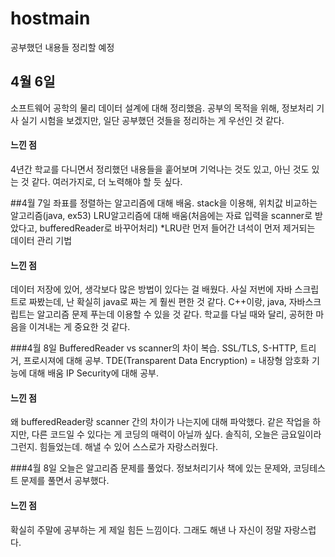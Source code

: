 # hostmain
공부했던 내용들 정리할 예정


## 4월 6일
소프트웨어 공학의 물리 데이터 설계에 대해 정리했음.
공부의 목적을 위해, 정보처리 기사 실기 시험을 보겠지만, 일단 공부했던 것들을 정리하는 게 우선인 것 같다.

#### 느낀 점
4년간 학교를 다니면서 정리했던 내용들을 훝어보며 기억나는 것도 있고, 아닌 것도 있는 것 같다. 
여러가지로, 더 노력해야 할 듯 싶다.

##4월 7일
좌표를 정렬하는 알고리즘에 대해 배움.
stack을 이용해, 위치값 비교하는 알고리즘(java, ex53)
LRU알고리즘에 대해 배움(처음에는 자료 입력을 scanner로 받았다고, bufferedReader로 바꾸어처리)
*LRU란 먼저 들어간 녀석이 먼저 제거되는 데이터 관리 기법

#### 느낀 점
데이터 저장에 있어, 생각보다 많은 방법이 있다는 걸 배웠다.
사실 저번에 자바 스크립트로 짜봤는데, 난 확실히 java로 짜는 게 훨씬 편한 것 같다.
C++이랑, java, 자바스크립트는 알고리즘 문제 푸는데 이용할 수 있을 것 같다.
학교를 다닐 때와 달리, 공허한 마음을 이겨내는 게 중요한 것 같다.


###4월 8일
BufferedReader vs scanner의 차이 복습.
SSL/TLS, S-HTTP, 트리거, 프로시져에 대해 공부.
TDE(Transparent Data Encryption) = 내장형 암호화 기능에 대해 배움
IP Security에 대해 공부.

#### 느낀 점
왜 bufferedReader랑 scanner 간의 차이가 나는지에 대해 파악했다.
같은 작업을 하지만, 다른 코드일 수 있다는 게 코딩의 매력이 아닐까 싶다.
솔직히, 오늘은 금요일이라 그런지. 힘들었는데. 해낼 수 있어 스스로가 자랑스러웠다.

###4월 8일
오늘은 알고리즘 문제를 풀었다.
정보처리기사 책에 있는 문제와, 코딩테스트 문제를 풀면서 공부했다.

#### 느낀 점
확실히 주말에 공부하는 게 제일 힘든 느낌이다.
그래도 해낸 나 자신이 정말 자랑스럽다.

